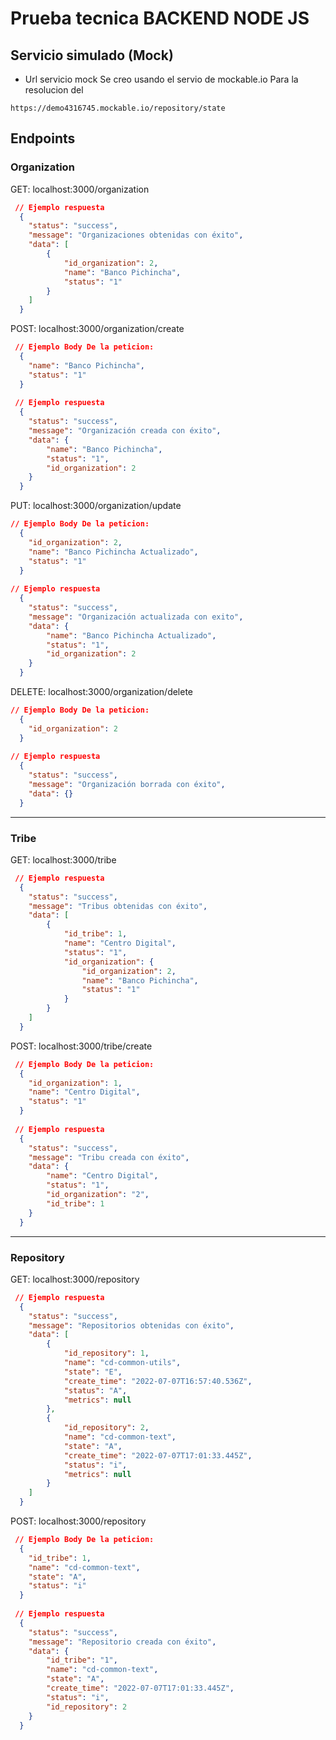 # Prueba tecnica BACKEND NODE JS

## Servicio simulado (Mock)
- Url servicio mock
Se creo usando el servio de mockable.io Para la resolucion del 
```
https://demo4316745.mockable.io/repository/state
```
## Endpoints 

### Organization
GET: localhost:3000/organization
```json
 // Ejemplo respuesta
  {
    "status": "success",
    "message": "Organizaciones obtenidas con éxito",
    "data": [
        {
            "id_organization": 2,
            "name": "Banco Pichincha",
            "status": "1"
        }
    ]
  }
```
POST: localhost:3000/organization/create
```json
 // Ejemplo Body De la peticion:
  {
    "name": "Banco Pichincha",
    "status": "1"
  }
  
 // Ejemplo respuesta
  {
    "status": "success",
    "message": "Organización creada con éxito",
    "data": {
        "name": "Banco Pichincha",
        "status": "1",
        "id_organization": 2
    }
  }
```
PUT: localhost:3000/organization/update
```json
// Ejemplo Body De la peticion:
  {
    "id_organization": 2,
    "name": "Banco Pichincha Actualizado",
    "status": "1"
  }
  
// Ejemplo respuesta
  {
    "status": "success",
    "message": "Organización actualizada con exito",
    "data": {
        "name": "Banco Pichincha Actualizado",
        "status": "1",
        "id_organization": 2
    }
  }
```
DELETE: localhost:3000/organization/delete
```json  
// Ejemplo Body De la peticion:
  {
    "id_organization": 2
  }
  
// Ejemplo respuesta
  {
    "status": "success",
    "message": "Organización borrada con éxito",
    "data": {}
  }
```
---
### Tribe
GET: localhost:3000/tribe
```json
 // Ejemplo respuesta
  {
    "status": "success",
    "message": "Tribus obtenidas con éxito",
    "data": [
        {
            "id_tribe": 1,
            "name": "Centro Digital",
            "status": "1",
            "id_organization": {
                "id_organization": 2,
                "name": "Banco Pichincha",
                "status": "1"
            }
        }
    ]
  }
```
POST: localhost:3000/tribe/create
```json
 // Ejemplo Body De la peticion:
  {
    "id_organization": 1,
    "name": "Centro Digital",
    "status": "1"
  }
  
 // Ejemplo respuesta
  {
    "status": "success",
    "message": "Tribu creada con éxito",
    "data": {
        "name": "Centro Digital",
        "status": "1",
        "id_organization": "2",
        "id_tribe": 1
    }
  }
```
---
### Repository
GET: localhost:3000/repository
```json
 // Ejemplo respuesta
  {
    "status": "success",
    "message": "Repositorios obtenidas con éxito",
    "data": [
        {
            "id_repository": 1,
            "name": "cd-common-utils",
            "state": "E",
            "create_time": "2022-07-07T16:57:40.536Z",
            "status": "A",
            "metrics": null
        },
        {
            "id_repository": 2,
            "name": "cd-common-text",
            "state": "A",
            "create_time": "2022-07-07T17:01:33.445Z",
            "status": "i",
            "metrics": null
        }
    ]
  }
```
POST: localhost:3000/repository
```json
 // Ejemplo Body De la peticion:
  {
    "id_tribe": 1,
    "name": "cd-common-text",
    "state": "A",
    "status": "i"
  }
  
 // Ejemplo respuesta
  {
    "status": "success",
    "message": "Repositorio creada con éxito",
    "data": {
        "id_tribe": "1",
        "name": "cd-common-text",
        "state": "A",
        "create_time": "2022-07-07T17:01:33.445Z",
        "status": "i",
        "id_repository": 2
    }
  }
```
